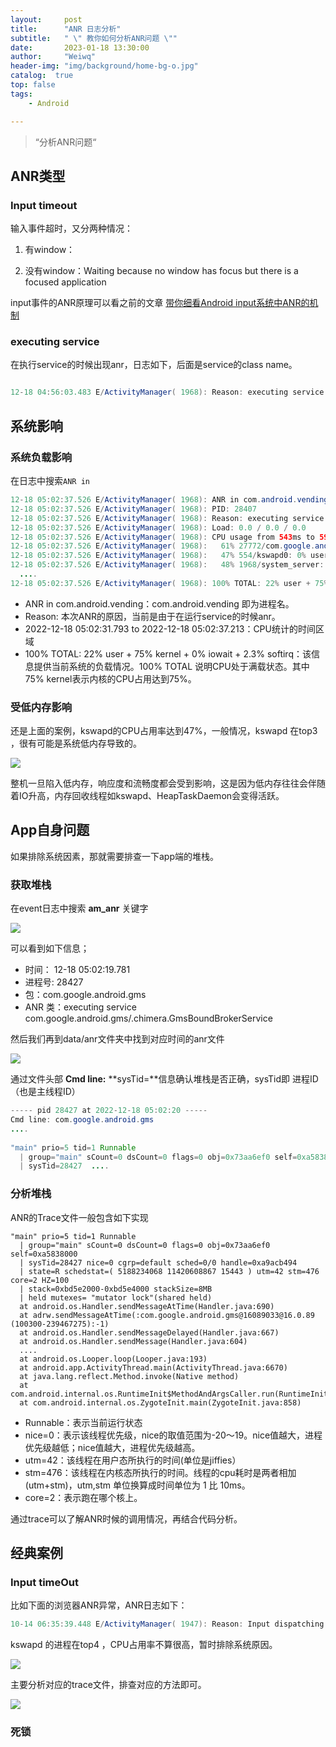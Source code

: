 ```yaml
---
layout:     post
title:      "ANR 日志分析"
subtitle:   " \" 教你如何分析ANR问题 \""
date:       2023-01-18 13:30:00
author:     "Weiwq"
header-img: "img/background/home-bg-o.jpg"
catalog:  true
top: false
tags:
    - Android

---
```


> “分析ANR问题“
## ANR类型

### Input timeout

输入事件超时，又分两种情况：

1. 有window：

2. 没有window：Waiting because no window has focus but there is a focused application

input事件的ANR原理可以看之前的文章 [带你细看Android input系统中ANR的机制](https://weiwangqiang.github.io/2022/12/31/activity-anr-implement/)

###  executing service

在执行service的时候出现anr，日志如下，后面是service的class name。

```java

12-18 04:56:03.483 E/ActivityManager( 1968): Reason: executing service com.google.android.gms/.chimera.GmsBoundBrokerService

```

## 系统影响

### 系统负载影响

在日志中搜索`ANR in` 

```java
12-18 05:02:37.526 E/ActivityManager( 1968): ANR in com.android.vending
12-18 05:02:37.526 E/ActivityManager( 1968): PID: 28407
12-18 05:02:37.526 E/ActivityManager( 1968): Reason: executing service com.android.vending/com.google.android.finsky.scheduler.JobSchedulerEngine$PhoneskyJobSchedulerJobService
12-18 05:02:37.526 E/ActivityManager( 1968): Load: 0.0 / 0.0 / 0.0
12-18 05:02:37.526 E/ActivityManager( 1968): CPU usage from 543ms to 5963ms later (2022-12-18 05:02:31.793 to 2022-12-18 05:02:37.213):
12-18 05:02:37.526 E/ActivityManager( 1968):   61% 27772/com.google.android.youtube.tv: 35% user + 25% kernel / faults: 11530 minor 565 major
12-18 05:02:37.526 E/ActivityManager( 1968):   47% 554/kswapd0: 0% user + 47% kernel
12-18 05:02:37.526 E/ActivityManager( 1968):   48% 1968/system_server: 2% user + 46% kernel / faults: 7487 minor 724 major
  ....
12-18 05:02:37.526 E/ActivityManager( 1968): 100% TOTAL: 22% user + 75% kernel + 0% iowait + 2.3% softirq
```

-  ANR in com.android.vending：com.android.vending 即为进程名。
- Reason: 本次ANR的原因，当前是由于在运行service的时候anr。
- 2022-12-18 05:02:31.793 to 2022-12-18 05:02:37.213：CPU统计的时间区域
- 100% TOTAL: 22% user + 75% kernel + 0% iowait + 2.3% softirq：该信息提供当前系统的负载情况。100% TOTAL 说明CPU处于满载状态。其中75% kernel表示内核的CPU占用达到75%。

### 受低内存影响

还是上面的案例，kswapd的CPU占用率达到47%，一般情况，kswapd 在top3 ，很有可能是系统低内存导致的。

![](/Users/file/blog/weiwangqiang.github.io/img/blog_anr_erro_analyze/3.png)

整机一旦陷入低内存，响应度和流畅度都会受到影响，这是因为低内存往往会伴随着IO升高，内存回收线程如kswapd、HeapTaskDaemon会变得活跃。

## App自身问题

如果排除系统因素，那就需要排查一下app端的堆栈。

### 获取堆栈

在event日志中搜索 **am_anr** 关键字

![](/Users/file/blog/weiwangqiang.github.io/img/blog_anr_erro_analyze/1.png)

可以看到如下信息；

- 时间： 12-18 05:02:19.781 
-  进程号: 28427
- 包：com.google.android.gms
- ANR 类：executing service com.google.android.gms/.chimera.GmsBoundBrokerService

然后我们再到data/anr文件夹中找到对应时间的anr文件

![](/Users/file/blog/weiwangqiang.github.io/img/blog_anr_erro_analyze/2.png)

通过文件头部 **Cmd line:**  **sysTid=**信息确认堆栈是否正确，sysTid即 进程ID（也是主线程ID）

```java
----- pid 28427 at 2022-12-18 05:02:20 -----
Cmd line: com.google.android.gms
....
  
"main" prio=5 tid=1 Runnable
  | group="main" sCount=0 dsCount=0 flags=0 obj=0x73aa6ef0 self=0xa5838000
  | sysTid=28427  ....
```

### 分析堆栈

ANR的Trace文件一般包含如下实现

```jva
"main" prio=5 tid=1 Runnable
  | group="main" sCount=0 dsCount=0 flags=0 obj=0x73aa6ef0 self=0xa5838000
  | sysTid=28427 nice=0 cgrp=default sched=0/0 handle=0xa9acb494
  | state=R schedstat=( 5188234068 11420608867 15443 ) utm=42 stm=476 core=2 HZ=100
  | stack=0xbd5e2000-0xbd5e4000 stackSize=8MB
  | held mutexes= "mutator lock"(shared held)
  at android.os.Handler.sendMessageAtTime(Handler.java:690)
  at adrw.sendMessageAtTime(:com.google.android.gms@16089033@16.0.89 (100300-239467275):-1)
  at android.os.Handler.sendMessageDelayed(Handler.java:667)
  at android.os.Handler.sendMessage(Handler.java:604)
  ....
  at android.os.Looper.loop(Looper.java:193)
  at android.app.ActivityThread.main(ActivityThread.java:6670)
  at java.lang.reflect.Method.invoke(Native method)
  at com.android.internal.os.RuntimeInit$MethodAndArgsCaller.run(RuntimeInit.java:493)
  at com.android.internal.os.ZygoteInit.main(ZygoteInit.java:858)
```

- Runnable：表示当前运行状态
- nice=0：表示该线程优先级，nice的取值范围为-20～19。nice值越大，进程优先级越低；nice值越大，进程优先级越高。
- utm=42：该线程在用户态所执行的时间(单位是jiffies）
- stm=476：该线程在内核态所执行的时间。线程的cpu耗时是两者相加(utm+stm)，utm,stm 单位换算成时间单位为 1 比 10ms。
- core=2：表示跑在哪个核上。

通过trace可以了解ANR时候的调用情况，再结合代码分析。

## 经典案例

### Input timeOut

比如下面的浏览器ANR异常，ANR日志如下：

```java
10-14 06:35:39.448 E/ActivityManager( 1947): Reason: Input dispatching timed out (Waiting because no window has focus but there is a focused application that may eventually add a window when it finishes starting up.)
```

kswapd 的进程在top4 ，CPU占用率不算很高，暂时排除系统原因。

![](/Users/file/blog/weiwangqiang.github.io/img/blog_anr_erro_analyze/4.png)

主要分析对应的trace文件，排查对应的方法即可。

![](/Users/file/blog/weiwangqiang.github.io/img/blog_anr_erro_analyze/5.png)

### 死锁

